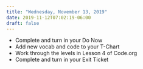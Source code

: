 ```yaml
---
title: "Wednesday, November 13, 2019"
date: 2019-11-12T07:02:19-06:00
draft: false
---
```


- Complete and turn in your Do Now
- Add new vocab and code to your T-Chart
- Work through the levels in Lesson 4 of Code.org
- Complete and turn in your Exit Ticket